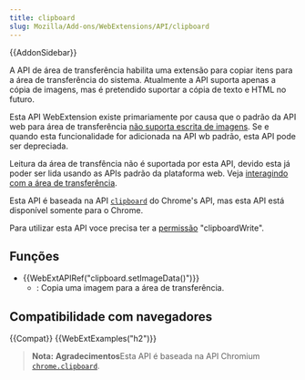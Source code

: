 ```yaml
---
title: clipboard
slug: Mozilla/Add-ons/WebExtensions/API/clipboard
---
```


{{AddonSidebar}}

A API de área de transferência habilita uma extensão para copiar itens para a área de transferência do sistema. Atualmente a API suporta apenas a cópia de imagens, mas é pretendido suportar a cópia de texto e HTML no futuro.

Esta API WebExtension existe primariamente por causa que o padrão da API web para área de transferência [não suporta escrita de imagens](https://w3c.github.io/clipboard-apis/#writing-to-clipboard). Se e quando esta funcionalidade for adicionada na API wb padrão, esta API pode ser depreciada.

Leitura da área de transfência não é suportada por esta API, devido esta já poder ser lida usando as APIs padrão da plataforma web. Veja [interagindo com a área de transferência](/pt-BR/Add-ons/WebExtensions/Interact_with_the_clipboard#Reading_from_the_clipboard).

Esta API é baseada na API [`clipboard`](https://developer.chrome.com/apps/clipboard) do Chrome's API, mas esta API está disponível somente para o Chrome.

Para utilizar esta API voce precisa ter a [permissão](/pt-BR/docs/Mozilla/Add-ons/WebExtensions/manifest.json/permissions) "clipboardWrite".

## Funções

- {{WebExtAPIRef("clipboard.setImageData()")}}
  - : Copia uma imagem para a área de transferência.

## Compatibilidade com navegadores

{{Compat}} {{WebExtExamples("h2")}}

> **Nota:** **Agradecimentos**Esta API é baseada na API Chromium [`chrome.clipboard`](https://developer.chrome.com/apps/clipboard).
